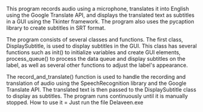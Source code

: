 This program records audio using a microphone, translates it into English using the Google Translate API, and displays the translated text as subtitles in a GUI using the Tkinter framework. The program also uses the pycaption library to create subtitles in SRT format.

The program consists of several classes and functions. The first class, DisplaySubtitle, is used to display subtitles in the GUI. This class has several functions such as init() to initialize variables and create GUI elements, process_queue() to process the data queue and display subtitles on the label, as well as several other functions to adjust the label's appearance.

The record_and_translate() function is used to handle the recording and translation of audio using the SpeechRecognition library and the Google Translate API. The translated text is then passed to the DisplaySubtitle class to display as subtitles. The program runs continuously until it is manually stopped.
How to use it = Just run the file Delaveen.exe
